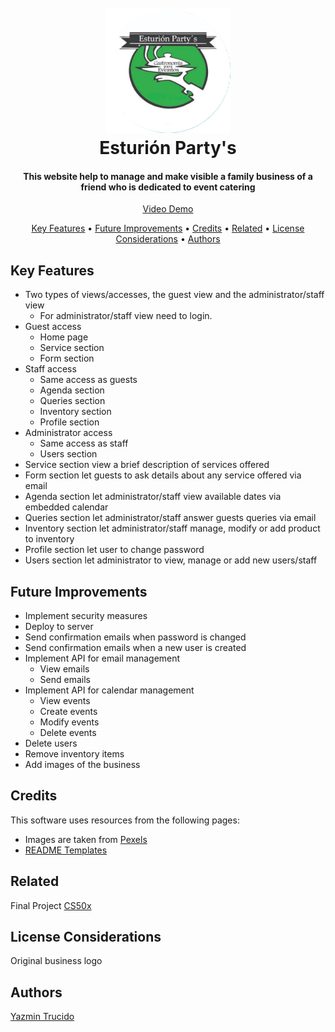 <h1 align="center">
  <br>
  <img src="static/logo.ico" alt="Esturión Party's" width="200">
  <br>
  Esturión Party's
  <br>
</h1>

<h4 align="center">This website help to manage and make visible a family business of a friend who is dedicated to event catering</a></h4>

<p align="center"><a href="https://www.youtube.com/watch?v=2U_yRmmS5EU">Video Demo</a></p>

<p align="center">
  <a href="#key-features">Key Features</a> •
  <a href="#future-improvements">Future Improvements</a> •
  <a href="#credits">Credits</a> •
  <a href="#related">Related</a> •
  <a href="#license-considerations">License Considerations</a> •
  <a href="#authors">Authors</a>
</p>


## Key Features

* Two types of views/accesses, the guest view and the administrator/staff view
  - For administrator/staff view need to login.
* Guest access
  - Home page
  - Service section
  - Form section
* Staff access
  - Same access as guests
  - Agenda section
  - Queries section
  - Inventory section
  - Profile section
* Administrator access
  - Same access as staff
  - Users section
* Service section view a brief description of services offered
* Form section let guests to ask details about any service offered via email
* Agenda section let administrator/staff view available dates via embedded calendar
* Queries section let administrator/staff answer guests queries via email
* Inventory section let administrator/staff manage, modify or add product to inventory
* Profile section let user to change password
* Users section let administrator to view, manage or add new users/staff


## Future Improvements

* Implement security measures
* Deploy to server
* Send confirmation emails when password is changed
* Send confirmation emails when a new user is created
* Implement API for email management
   - View emails
   - Send emails
* Implement API for calendar management
   - View events
   - Create events
   - Modify events
   - Delete events
* Delete users
* Remove inventory items
* Add images of the business


## Credits

This software uses resources from the following pages:

- Images are taken from [Pexels](https://pexels.com/es-ES/license/)
- [README Templates](https://www.readme-templates.com/)


## Related

Final Project [CS50x](https://www.edx.org/es/learn/computer-science/harvard-university-cs50-s-introduction-to-computer-science?linked_from=autocomplete-prequery&c=autocomplete-prequery&position=1)


## License Considerations
Original business logo


## Authors
[Yazmin Trucido](https://github.com/YazminTrucido)

